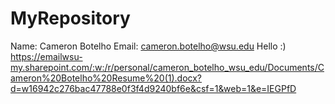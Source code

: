 # MyRepository
Name: Cameron Botelho
Email: cameron.botelho@wsu.edu
Hello :)
https://emailwsu-my.sharepoint.com/:w:/r/personal/cameron_botelho_wsu_edu/Documents/Cameron%20Botelho%20Resume%20(1).docx?d=w16942c276bac47788e0f3f4d9240bf6e&csf=1&web=1&e=IEGPfD
